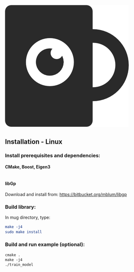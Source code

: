 # ![MUGS - Mobile and Unrestrained Gazetracking Software](doc/images/mug.png)

## Installation - Linux

### Install prerequisites and dependencies:

#### CMake, Boost, Eigen3

```sudo apt-get install cmake-curses-gui libboost-all-dev libeigen3-dev 
```

#### libGp

Download and install from:
https://bitbucket.org/mblum/libgp
    

### Build library:

In mug directory, type:
```cmake .
make -j4
sudo make install
```

### Build and run example (optional):
```cd examples
cmake .
make -j4
./train_model
```





